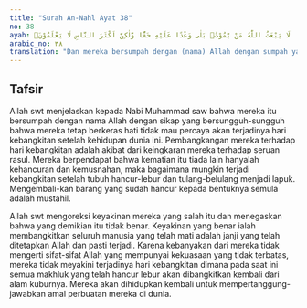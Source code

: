```yaml
---
title: "Surah An-Nahl Ayat 38"
no: 38
ayah: وَاَقْسَمُوْا بِاللّٰهِ جَهْدَ اَيْمَانِهِمْۙ  لَا يَبْعَثُ اللّٰهُ مَنْ يَّمُوْتُۗ بَلٰى وَعْدًا عَلَيْهِ حَقًّا وَّلٰكِنَّ اَكْثَرَ النَّاسِ لَا يَعْلَمُوْنَۙ
arabic_no: ٣٨
translation: "Dan mereka bersumpah dengan (nama) Allah dengan sumpah yang sungguh-sungguh, “Allah tidak akan membangkitkan orang yang mati.” Tidak demikian (pasti Allah akan membangkitkannya), sebagai suatu janji yang benar dari-Nya, tetapi kebanyakan manusia tidak mengetahui,"
---
```


## Tafsir

Allah swt menjelaskan kepada Nabi Muhammad saw bahwa mereka itu bersumpah dengan nama Allah dengan sikap yang bersungguh-sungguh bahwa mereka tetap berkeras hati tidak mau percaya akan terjadinya hari kebangkitan setelah kehidupan dunia ini. Pembangkangan mereka terhadap hari kebangkitan adalah akibat dari keingkaran mereka terhadap seruan rasul. Mereka berpendapat bahwa kematian itu tiada lain hanyalah kehancuran dan kemusnahan, maka bagaimana mungkin terjadi kebangkitan setelah tubuh hancur-lebur dan tulang-belulang menjadi lapuk. Mengembali-kan barang yang sudah hancur kepada bentuknya semula adalah mustahil. 

Allah swt mengoreksi keyakinan mereka yang salah itu dan menegaskan bahwa yang demikian itu tidak benar. Keyakinan yang benar ialah membangkitkan seluruh manusia yang telah mati adalah janji yang telah ditetapkan Allah dan pasti terjadi. Karena kebanyakan dari mereka tidak mengerti sifat-sifat Allah yang mempunyai kekuasaan yang tidak terbatas, mereka tidak meyakini terjadinya hari kebangkitan dimana pada saat ini semua makhluk yang telah hancur lebur akan dibangkitkan kembali dari alam kuburnya. Mereka akan dihidupkan kembali untuk mempertanggung-jawabkan amal perbuatan mereka di dunia.